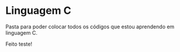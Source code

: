 # Linguagem C

Pasta para poder colocar todos os códigos que estou aprendendo em linguagem C. 

Feito teste!